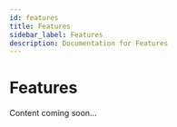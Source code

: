 ```yaml
---
id: features
title: Features
sidebar_label: Features
description: Documentation for Features
---
```


# Features

Content coming soon...
